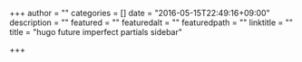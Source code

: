 +++
author = ""
categories = []
date = "2016-05-15T22:49:16+09:00"
description = ""
featured = ""
featuredalt = ""
featuredpath = ""
linktitle = ""
title = "hugo future imperfect partials sidebar"

+++

